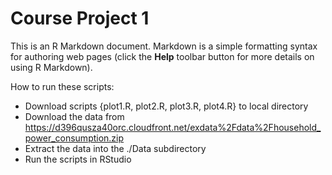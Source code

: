 Course Project 1
========================================================

This is an R Markdown document. Markdown is a simple formatting syntax for authoring web pages (click the **Help** toolbar button for more details on using R Markdown).

How to run these scripts:

 * Download scripts {plot1.R, plot2.R, plot3.R, plot4.R} to local directory
 * Download the data from https://d396qusza40orc.cloudfront.net/exdata%2Fdata%2Fhousehold_power_consumption.zip
 * Extract the data into the ./Data subdirectory
 * Run the scripts in RStudio


